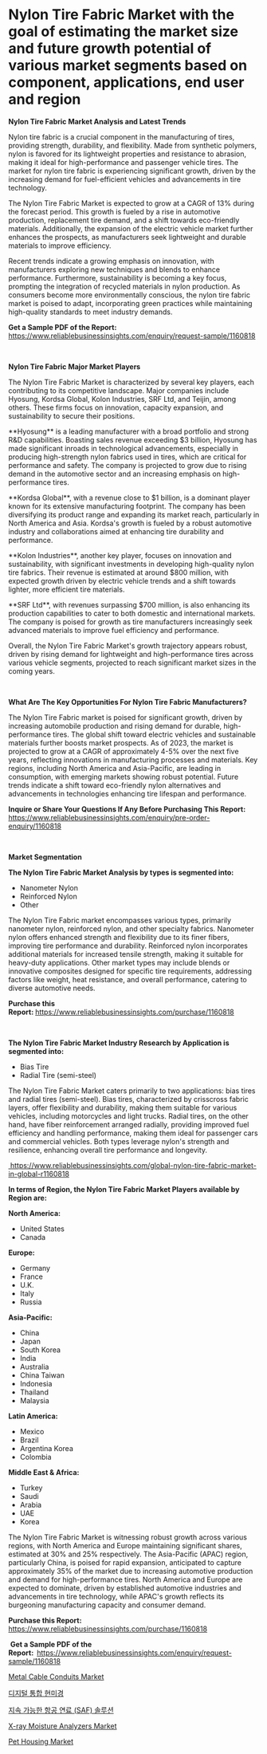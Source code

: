 <p><h1>Nylon Tire Fabric Market with the goal of estimating the market size and future growth potential of various market segments based on component, applications, end user and region</h1></p><p><strong>Nylon Tire Fabric Market Analysis and Latest Trends</strong></p>
<p><p>Nylon tire fabric is a crucial component in the manufacturing of tires, providing strength, durability, and flexibility. Made from synthetic polymers, nylon is favored for its lightweight properties and resistance to abrasion, making it ideal for high-performance and passenger vehicle tires. The market for nylon tire fabric is experiencing significant growth, driven by the increasing demand for fuel-efficient vehicles and advancements in tire technology.</p><p>The Nylon Tire Fabric Market is expected to grow at a CAGR of 13% during the forecast period. This growth is fueled by a rise in automotive production, replacement tire demand, and a shift towards eco-friendly materials. Additionally, the expansion of the electric vehicle market further enhances the prospects, as manufacturers seek lightweight and durable materials to improve efficiency.</p><p>Recent trends indicate a growing emphasis on innovation, with manufacturers exploring new techniques and blends to enhance performance. Furthermore, sustainability is becoming a key focus, prompting the integration of recycled materials in nylon production. As consumers become more environmentally conscious, the nylon tire fabric market is poised to adapt, incorporating green practices while maintaining high-quality standards to meet industry demands.</p></p>
<p><strong>Get a Sample PDF of the Report:&nbsp;</strong> <a href="https://www.reliablebusinessinsights.com/enquiry/request-sample/1160818">https://www.reliablebusinessinsights.com/enquiry/request-sample/1160818</a></p>
<p>&nbsp;</p>
<p><strong>Nylon Tire Fabric Major Market Players</strong></p>
<p><p>The Nylon Tire Fabric Market is characterized by several key players, each contributing to its competitive landscape. Major companies include Hyosung, Kordsa Global, Kolon Industries, SRF Ltd, and Teijin, among others. These firms focus on innovation, capacity expansion, and sustainability to secure their positions.</p><p>**Hyosung** is a leading manufacturer with a broad portfolio and strong R&D capabilities. Boasting sales revenue exceeding $3 billion, Hyosung has made significant inroads in technological advancements, especially in producing high-strength nylon fabrics used in tires, which are critical for performance and safety. The company is projected to grow due to rising demand in the automotive sector and an increasing emphasis on high-performance tires.</p><p>**Kordsa Global**, with a revenue close to $1 billion, is a dominant player known for its extensive manufacturing footprint. The company has been diversifying its product range and expanding its market reach, particularly in North America and Asia. Kordsa's growth is fueled by a robust automotive industry and collaborations aimed at enhancing tire durability and performance.</p><p>**Kolon Industries**, another key player, focuses on innovation and sustainability, with significant investments in developing high-quality nylon tire fabrics. Their revenue is estimated at around $800 million, with expected growth driven by electric vehicle trends and a shift towards lighter, more efficient tire materials.</p><p>**SRF Ltd**, with revenues surpassing $700 million, is also enhancing its production capabilities to cater to both domestic and international markets. The company is poised for growth as tire manufacturers increasingly seek advanced materials to improve fuel efficiency and performance.</p><p>Overall, the Nylon Tire Fabric Market's growth trajectory appears robust, driven by rising demand for lightweight and high-performance tires across various vehicle segments, projected to reach significant market sizes in the coming years.</p></p>
<p>&nbsp;</p>
<p><strong>What Are The Key Opportunities For Nylon Tire Fabric Manufacturers?</strong></p>
<p><p>The Nylon Tire Fabric market is poised for significant growth, driven by increasing automobile production and rising demand for durable, high-performance tires. The global shift toward electric vehicles and sustainable materials further boosts market prospects. As of 2023, the market is projected to grow at a CAGR of approximately 4-5% over the next five years, reflecting innovations in manufacturing processes and materials. Key regions, including North America and Asia-Pacific, are leading in consumption, with emerging markets showing robust potential. Future trends indicate a shift toward eco-friendly nylon alternatives and advancements in technologies enhancing tire lifespan and performance.</p></p>
<p><strong>Inquire or Share Your Questions If Any Before Purchasing This Report:</strong> <a href="https://www.reliablebusinessinsights.com/enquiry/pre-order-enquiry/1160818">https://www.reliablebusinessinsights.com/enquiry/pre-order-enquiry/1160818</a></p>
<p>&nbsp;</p>
<p><strong>Market Segmentation</strong></p>
<p><strong>The Nylon Tire Fabric Market Analysis by types is segmented into:</strong></p>
<p><ul><li>Nanometer Nylon</li><li>Reinforced Nylon</li><li>Other</li></ul></p>
<p><p>The Nylon Tire Fabric market encompasses various types, primarily nanometer nylon, reinforced nylon, and other specialty fabrics. Nanometer nylon offers enhanced strength and flexibility due to its finer fibers, improving tire performance and durability. Reinforced nylon incorporates additional materials for increased tensile strength, making it suitable for heavy-duty applications. Other market types may include blends or innovative composites designed for specific tire requirements, addressing factors like weight, heat resistance, and overall performance, catering to diverse automotive needs.</p></p>
<p><strong>Purchase this Report:&nbsp;</strong><a href="https://www.reliablebusinessinsights.com/purchase/1160818">https://www.reliablebusinessinsights.com/purchase/1160818</a></p>
<p>&nbsp;</p>
<p><strong>The Nylon Tire Fabric Market Industry Research by Application is segmented into:</strong></p>
<p><ul><li>Bias Tire</li><li>Radial Tire (semi-steel)</li></ul></p>
<p><p>The Nylon Tire Fabric Market caters primarily to two applications: bias tires and radial tires (semi-steel). Bias tires, characterized by crisscross fabric layers, offer flexibility and durability, making them suitable for various vehicles, including motorcycles and light trucks. Radial tires, on the other hand, have fiber reinforcement arranged radially, providing improved fuel efficiency and handling performance, making them ideal for passenger cars and commercial vehicles. Both types leverage nylon's strength and resilience, enhancing overall tire performance and longevity.</p></p>
<p><a href="https://www.reliablebusinessinsights.com/global-nylon-tire-fabric-market-in-global-r1160818">&nbsp;https://www.reliablebusinessinsights.com/global-nylon-tire-fabric-market-in-global-r1160818</a></p>
<p><strong>In terms of Region, the Nylon Tire Fabric Market Players available by Region are:</strong></p>
<p>
    <p> <strong> North America: </strong>
        <ul>
            <li>United States</li>
            <li>Canada</li>
        </ul>
        </p> 
    <p> <strong> Europe: </strong>
        <ul>
            <li>Germany</li>
            <li>France</li>
            <li>U.K.</li>
            <li>Italy</li>
            <li>Russia</li>
        </ul>
        </p> 
    <p> <strong> Asia-Pacific: </strong>
        <ul>
            <li>China</li>
            <li>Japan</li>
            <li>South Korea</li>
            <li>India</li>
            <li>Australia</li>
            <li>China Taiwan</li>
            <li>Indonesia</li>
            <li>Thailand</li>
            <li>Malaysia</li>
        </ul>
        </p> 
    <p> <strong> Latin America: </strong>
        <ul>
            <li>Mexico</li>
            <li>Brazil</li>
            <li>Argentina Korea</li>
            <li>Colombia</li>
        </ul>
        </p> 
    <p> <strong> Middle East & Africa: </strong>
        <ul>
            <li>Turkey</li>
            <li>Saudi</li>
            <li>Arabia</li>
            <li>UAE</li>
            <li>Korea</li>
        </ul>
    </p>
    </p>
<p><p>The Nylon Tire Fabric Market is witnessing robust growth across various regions, with North America and Europe maintaining significant shares, estimated at 30% and 25% respectively. The Asia-Pacific (APAC) region, particularly China, is poised for rapid expansion, anticipated to capture approximately 35% of the market due to increasing automotive production and demand for high-performance tires. North America and Europe are expected to dominate, driven by established automotive industries and advancements in tire technology, while APAC's growth reflects its burgeoning manufacturing capacity and consumer demand.</p></p>
<p><strong>Purchase this Report: </strong><a href="https://www.reliablebusinessinsights.com/purchase/1160818">https://www.reliablebusinessinsights.com/purchase/1160818</a></p>
<p>&nbsp;<strong>Get a Sample PDF of the Report:&nbsp;&nbsp;</strong><a href="https://www.reliablebusinessinsights.com/enquiry/request-sample/1160818">https://www.reliablebusinessinsights.com/enquiry/request-sample/1160818</a></p>
<p><strong></strong></p>
<p><p><a href="https://issuu.com/reportprime-2/docs/metal-cable-conduits-market-size-20_69ec99f27c46f0">Metal Cable Conduits Market</a></p><p><a href="https://medium.com/@joanacasper70/%EC%84%B8%EA%B3%84-digital-integrated-microscopes-market-%EC%9D%80-2024%EC%97%90%EC%84%9C-2031%EB%A1%9C-%EC%97%B0%ED%8F%89%EA%B7%A0-%EC%A6%9D%EA%B0%80%EC%9C%A8%EC%9D%84-%EB%B3%B4%EC%9D%BC-%EA%B2%83%EC%9C%BC%EB%A1%9C-%EC%98%88%EC%83%81%EB%90%A9%EB%8B%88%EB%8B%A4-bf8c1d16a562">디지털 통합 현미경</a></p><p><a href="https://medium.com/@trackie2000/%EC%84%B8%EA%B3%84-sustainable-aviation-fuel-saf-solution-market-%EC%9D%80-2024%EC%97%90%EC%84%9C-2031%EB%A1%9C-%EC%97%B0%ED%8F%89%EA%B7%A0-%EC%A6%9D%EA%B0%80%EC%9C%A8%EC%9D%84-%EB%B3%B4%EC%9D%BC-%EA%B2%83%EC%9C%BC%EB%A1%9C-%EC%98%88%EC%83%81%EB%90%A9%EB%8B%88%EB%8B%A4-581d8ddb6a6c">지속 가능한 항공 연료 (SAF) 솔루션</a></p><p><a href="https://github.com/WashimHussain441/Market-Research-Report-List-1/blob/main/x-ray-moisture-analyzers-market.md">X-ray Moisture Analyzers Market</a></p><p><a href="https://www.linkedin.com/pulse/strategic-roadmap-success-global-pet-housing-market-mas7e?trackingId=M%2FFtGdlgRtizYgNSFTH6eg%3D%3D">Pet Housing Market</a></p></p>